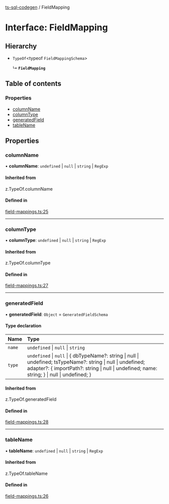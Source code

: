 [ts-sql-codegen](../README.md) / FieldMapping

# Interface: FieldMapping

## Hierarchy

- `TypeOf`<typeof `FieldMappingSchema`\>

  ↳ **`FieldMapping`**

## Table of contents

### Properties

- [columnName](FieldMapping.md#columnname)
- [columnType](FieldMapping.md#columntype)
- [generatedField](FieldMapping.md#generatedfield)
- [tableName](FieldMapping.md#tablename)

## Properties

### columnName

• **columnName**: `undefined` \| ``null`` \| `string` \| `RegExp`

#### Inherited from

z.TypeOf.columnName

#### Defined in

[field-mappings.ts:25](https://github.com/lorefnon/ts-sql-codegen/blob/d465686/src/field-mappings.ts#L25)

___

### columnType

• **columnType**: `undefined` \| ``null`` \| `string` \| `RegExp`

#### Inherited from

z.TypeOf.columnType

#### Defined in

[field-mappings.ts:27](https://github.com/lorefnon/ts-sql-codegen/blob/d465686/src/field-mappings.ts#L27)

___

### generatedField

• **generatedField**: `Object` = `GeneratedFieldSchema`

#### Type declaration

| Name | Type |
| :------ | :------ |
| `name` | `undefined` \| ``null`` \| `string` |
| `type` | `undefined` \| ``null`` \| { dbTypeName?: string \| null \| undefined; tsTypeName?: string \| null \| undefined; adapter?: { importPath?: string \| null \| undefined; name: string; } \| null \| undefined; } |

#### Inherited from

z.TypeOf.generatedField

#### Defined in

[field-mappings.ts:28](https://github.com/lorefnon/ts-sql-codegen/blob/d465686/src/field-mappings.ts#L28)

___

### tableName

• **tableName**: `undefined` \| ``null`` \| `string` \| `RegExp`

#### Inherited from

z.TypeOf.tableName

#### Defined in

[field-mappings.ts:26](https://github.com/lorefnon/ts-sql-codegen/blob/d465686/src/field-mappings.ts#L26)
